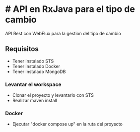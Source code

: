 # # API en RxJava para el tipo de cambio

API Rest con WebFlux para la gestion del tipo de cambio

## Requisitos

* Tener instalado STS
* Tener instalado Docker
* Tener instalado MongoDB

### Levantar el workspace

* Clonar el proyecto y levantarlo con STS
* Realizar maven install

### Docker

* Ejecutar "docker compose up" en la ruta del proyecto
